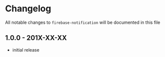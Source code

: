 # Changelog

All notable changes to `firebase-notification` will be documented in this file

## 1.0.0 - 201X-XX-XX

- initial release

